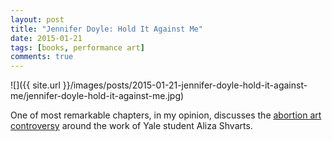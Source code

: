 ```yaml
---
layout: post
title: "Jennifer Doyle: Hold It Against Me"
date: 2015-01-21
tags: [books, performance art]
comments: true
---
```

![]({{ site.url }}/images/posts/2015-01-21-jennifer-doyle-hold-it-against-me/jennifer-doyle-hold-it-against-me.jpg)

One of most remarkable chapters, in my opinion, discusses the [abortion art controversy](http://en.wikipedia.org/wiki/Yale_student_abortion_art_controversy) around the work of Yale student Aliza Shvarts.
